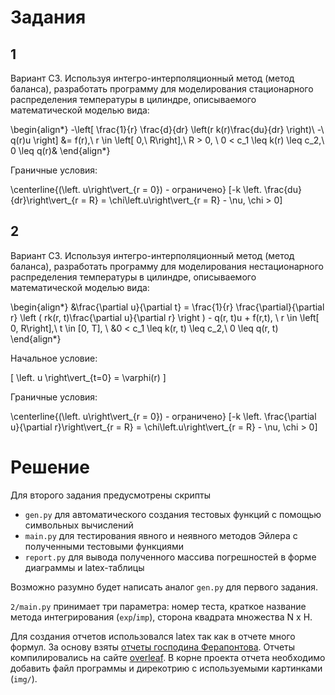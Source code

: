 # Задания

## 1

Вариант C3. Используя интегро-интерполяционный метод (метод баланса), разработать программу для моделирования стационарного распределения температуры в цилиндре, описываемого математической моделью вида:

\begin{align*}
  -\left[ \frac{1}{r} \frac{d}{dr} \left(r k(r)\frac{du}{dr} \right)\ -\ q(r)u \right]
  &= f(r),\ r \in \left[ 0,\ R\right],\ R > 0,
  \\
    0 < c_1 \leq k(r) \leq c_2,\ 0 \leq q(r)&
\end{align*}

Граничные условия: 

\centerline{\(\left. u\right\vert_{r = 0}\) - ограничено}
\[-k \left. \frac{du}{dr}\right\vert_{r = R} = \chi\left.u\right\vert_{r = R} - \nu, \chi > 0\]
    

## 2

Вариант C3. Используя интегро-интерполяционный метод (метод баланса), разработать программу для моделирования нестационарного распределения температуры в цилиндре, описываемого математической моделью вида:

\begin{align*}
  &\frac{\partial u}{\partial t} = \frac{1}{r} \frac{\partial}{\partial r}
  \left ( rk(r, t)\frac{\partial u}{\partial r} \right ) - q(r, t)u + f(r,t),
  \ r \in \left[ 0, R\right],\ t \in [0, T],
  \\
  &0 < c_1 \leq k(r, t) \leq c_2,\ 0 \leq q(r, t)
\end{align*}

Начальное условие:

\[
  \left. u \right\vert_{t=0} = \varphi(r)
\]

Граничные условия: 

\centerline{\(\left. u\right\vert_{r = 0}\) - ограничено}
\[-k \left. \frac{\partial u}{\partial r}\right\vert_{r = R} = \chi\left.u\right\vert_{r = R} - \nu, \chi > 0\]

# Решение

Для второго задания предусмотрены скрипты
- `gen.py` для автоматического создания тестовых функций с помощью символьных вычислений
- `main.py` для тестирования явного и неявного методов Эйлера с полученными тестовыми функциями
- `report.py` для вывода полученного массива погрешностей в форме диаграммы и latex-таблицы

Возможно разумно будет написать аналог `gen.py` для первого задания.

`2/main.py` принимает три параметра: номер теста, краткое название метода интегрирования (`exp`/`imp`), сторона квадрата множества N x H.

Для создания отчетов использовался latex так как в отчете много формул. За основу взяты [отчеты господина Ферапонтова](https://github.com/MikhailFerapontow/mm2). Отчеты компилировались на сайте [overleaf](https://www.overleaf.com). В корне проекта отчета необходимо добавить файл программы и дирекотрию с используемыми картинками (`img/`).
